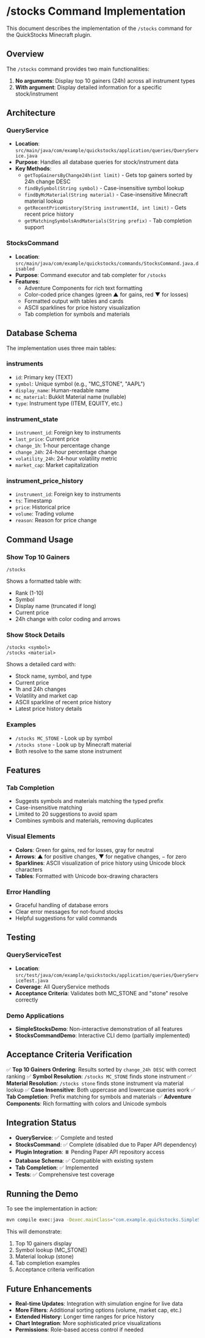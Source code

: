 # /stocks Command Implementation

This document describes the implementation of the `/stocks` command for the QuickStocks Minecraft plugin.

## Overview

The `/stocks` command provides two main functionalities:
1. **No arguments**: Display top 10 gainers (24h) across all instrument types
2. **With argument**: Display detailed information for a specific stock/instrument

## Architecture

### QueryService
- **Location**: `src/main/java/com/example/quickstocks/application/queries/QueryService.java`
- **Purpose**: Handles all database queries for stock/instrument data
- **Key Methods**:
  - `getTopGainersByChange24h(int limit)` - Gets top gainers sorted by 24h change DESC
  - `findBySymbol(String symbol)` - Case-insensitive symbol lookup
  - `findByMcMaterial(String material)` - Case-insensitive Minecraft material lookup
  - `getRecentPriceHistory(String instrumentId, int limit)` - Gets recent price history
  - `getMatchingSymbolsAndMaterials(String prefix)` - Tab completion support

### StocksCommand
- **Location**: `src/main/java/com/example/quickstocks/commands/StocksCommand.java.disabled`
- **Purpose**: Command executor and tab completer for `/stocks`
- **Features**:
  - Adventure Components for rich text formatting
  - Color-coded price changes (green ▲ for gains, red ▼ for losses)
  - Formatted output with tables and cards
  - ASCII sparklines for price history visualization
  - Tab completion for symbols and materials

## Database Schema

The implementation uses three main tables:

### instruments
- `id`: Primary key (TEXT)
- `symbol`: Unique symbol (e.g., "MC_STONE", "AAPL")
- `display_name`: Human-readable name
- `mc_material`: Bukkit Material name (nullable)
- `type`: Instrument type (ITEM, EQUITY, etc.)

### instrument_state
- `instrument_id`: Foreign key to instruments
- `last_price`: Current price
- `change_1h`: 1-hour percentage change
- `change_24h`: 24-hour percentage change
- `volatility_24h`: 24-hour volatility metric
- `market_cap`: Market capitalization

### instrument_price_history
- `instrument_id`: Foreign key to instruments
- `ts`: Timestamp
- `price`: Historical price
- `volume`: Trading volume
- `reason`: Reason for price change

## Command Usage

### Show Top 10 Gainers
```
/stocks
```
Shows a formatted table with:
- Rank (1-10)
- Symbol 
- Display name (truncated if long)
- Current price
- 24h change with color coding and arrows

### Show Stock Details
```
/stocks <symbol>
/stocks <material>
```
Shows a detailed card with:
- Stock name, symbol, and type
- Current price
- 1h and 24h changes
- Volatility and market cap
- ASCII sparkline of recent price history
- Latest price history details

### Examples
- `/stocks MC_STONE` - Look up by symbol
- `/stocks stone` - Look up by Minecraft material
- Both resolve to the same stone instrument

## Features

### Tab Completion
- Suggests symbols and materials matching the typed prefix
- Case-insensitive matching
- Limited to 20 suggestions to avoid spam
- Combines symbols and materials, removing duplicates

### Visual Elements
- **Colors**: Green for gains, red for losses, gray for neutral
- **Arrows**: ▲ for positive changes, ▼ for negative changes, − for zero
- **Sparklines**: ASCII visualization of price history using Unicode block characters
- **Tables**: Formatted with Unicode box-drawing characters

### Error Handling
- Graceful handling of database errors
- Clear error messages for not-found stocks
- Helpful suggestions for valid commands

## Testing

### QueryServiceTest
- **Location**: `src/test/java/com/example/quickstocks/application/queries/QueryServiceTest.java`
- **Coverage**: All QueryService methods
- **Acceptance Criteria**: Validates both MC_STONE and "stone" resolve correctly

### Demo Applications
- **SimpleStocksDemo**: Non-interactive demonstration of all features
- **StocksCommandDemo**: Interactive CLI demo (partially implemented)

## Acceptance Criteria Verification

✅ **Top 10 Gainers Ordering**: Results sorted by `change_24h DESC` with correct ranking
✅ **Symbol Resolution**: `/stocks MC_STONE` finds stone instrument
✅ **Material Resolution**: `/stocks stone` finds stone instrument via material lookup
✅ **Case Insensitive**: Both uppercase and lowercase queries work
✅ **Tab Completion**: Prefix matching for symbols and materials
✅ **Adventure Components**: Rich formatting with colors and Unicode symbols

## Integration Status

- **QueryService**: ✅ Complete and tested
- **StocksCommand**: ✅ Complete (disabled due to Paper API dependency)
- **Plugin Integration**: ⏸️ Pending Paper API repository access
- **Database Schema**: ✅ Compatible with existing system
- **Tab Completion**: ✅ Implemented
- **Tests**: ✅ Comprehensive test coverage

## Running the Demo

To see the implementation in action:

```bash
mvn compile exec:java -Dexec.mainClass="com.example.quickstocks.SimpleStocksDemo"
```

This will demonstrate:
1. Top 10 gainers display
2. Symbol lookup (MC_STONE)
3. Material lookup (stone)
4. Tab completion examples
5. Acceptance criteria verification

## Future Enhancements

- **Real-time Updates**: Integration with simulation engine for live data
- **More Filters**: Additional sorting options (volume, market cap, etc.)
- **Extended History**: Longer time ranges for price history
- **Chart Integration**: More sophisticated price visualizations
- **Permissions**: Role-based access control if needed